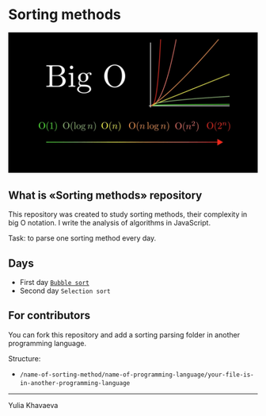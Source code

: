 # Sorting methods

<div>
  <img src="https://github.com/iamlorddop/sorting-methods/blob/main/assets/img/bigo.jpg" alt="big O notation">
</div>

## What is «Sorting methods» repository

This repository was created to study sorting methods, their complexity in big O notation. 
I write the analysis of algorithms in JavaScript.

Task: to parse one sorting method every day.

## Days

- First day [`Bubble sort`](https://github.com/iamlorddop/sorting-methods/bubble-sort)
- Second day `Selection sort`

## For contributors

You can fork this repository and add a sorting parsing folder in another programming language.

Structure:
- `/name-of-sorting-method/name-of-programming-language/your-file-is-in-another-programming-language`

---
Yulia Khavaeva
